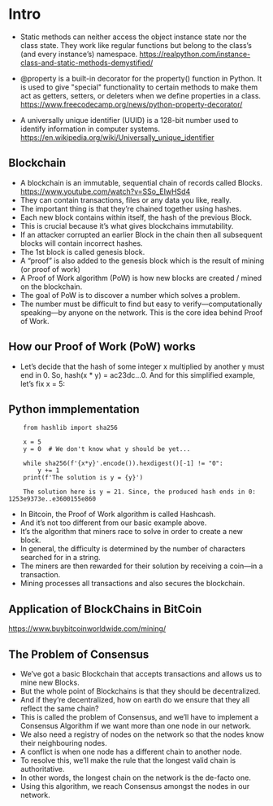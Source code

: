 # Intro

- Static methods can neither access the object instance state nor the class state. They work like regular functions but belong to the class’s (and every instance’s) namespace.
<https://realpython.com/instance-class-and-static-methods-demystified/>

- @property is a built-in decorator for the property() function in Python. It is used to give "special" functionality to certain methods to make them act as getters, setters, or deleters when we define properties in a class.
<https://www.freecodecamp.org/news/python-property-decorator/>

- A universally unique identifier (UUID) is a 128-bit number used to identify information in computer systems.
<https://en.wikipedia.org/wiki/Universally_unique_identifier>

## Blockchain

- A blockchain is an immutable, sequential chain of records called Blocks.
<https://www.youtube.com/watch?v=SSo_EIwHSd4>
- They can contain transactions, files or any data you like, really.
- The important thing is that they’re chained together using hashes.
- Each new block contains within itself, the hash of the previous Block.
- This is crucial because it’s what gives blockchains immutability.
- If an attacker corrupted an earlier Block in the chain then all subsequent blocks will  contain incorrect hashes.
- The 1st block is called genesis block.
- A “proof” is also added to the genesis block which is the result of mining (or proof of work)
- A Proof of Work algorithm (PoW) is how new blocks are created / mined on the blockchain.
- The goal of PoW is to discover a number which solves a problem.
- The number must be difficult to find but easy to verify—computationally speaking—by anyone on the network. This is the core idea behind Proof of Work.

## How our Proof of Work (PoW) works

- Let’s decide that the hash of some integer x multiplied by another y must end in 0. So, hash(x * y) = ac23dc...0. And for this simplified example, let’s fix x = 5:

## Python immplementation

        from hashlib import sha256

        x = 5
        y = 0  # We don't know what y should be yet...

        while sha256(f'{x*y}'.encode()).hexdigest()[-1] != "0":
            y += 1
        print(f'The solution is y = {y}')

        The solution here is y = 21. Since, the produced hash ends in 0: 1253e9373e..e3600155e860

- In Bitcoin, the Proof of Work algorithm is called Hashcash.
- And it’s not too different from our basic example above.
- It’s the algorithm that miners race to solve in order to create a new block.
- In general, the difficulty is determined by the number of characters searched for in a string.
- The miners are then rewarded for their solution by receiving a coin—in a transaction.
- Mining processes all transactions and also secures the blockchain.

## Application of BlockChains in BitCoin

<https://www.buybitcoinworldwide.com/mining/>

## The Problem of Consensus

- We’ve got a basic Blockchain that accepts transactions and allows us to mine new Blocks.
- But the whole point of Blockchains is that they should be decentralized.
- And if they’re decentralized, how on earth do we ensure that they all reflect the same chain?
- This is called the problem of Consensus, and we’ll have to implement a Consensus Algorithm if we want more than one    node in our network.
- We also need a registry of nodes on the network so that the nodes know their neighbouring nodes.
- A conflict is when one node has a different chain to another node.
- To resolve this, we’ll make the rule that the longest valid chain is authoritative.
- In other words, the longest chain on the network is the de-facto one.
- Using this algorithm, we reach Consensus amongst the nodes in our network.
